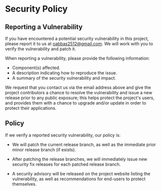 # Security Policy

## Reporting a Vulnerability

If you have encountered a potential security vulnerability in this project,
please report it to us at <oabbas2512@gmail.com>. We will work with you to
verify the vulnerability and patch it.

When reporting a vulnerability, please provide the following information:

- Component(s) affected.
- A description indicating how to reproduce the issue.
- A summary of the security vulnerability and impact.

We request that you contact us via the email address above and give the
project contributors a chance to resolve the vulnerability and issue a new
release prior to any public exposure; this helps protect the project's
users, and provides them with a chance to upgrade and/or update in order to
protect their applications.

## Policy

If we verify a reported security vulnerability, our policy is:

- We will patch the current release branch, as well as the immediate prior minor
  release branch (if exists).

- After patching the release branches, we will immediately issue new security
  fix releases for each patched release branch.

- A security advisory will be released on the project website listing the
  vulnerability, as well as recommendations for end-users to protect themselves.
